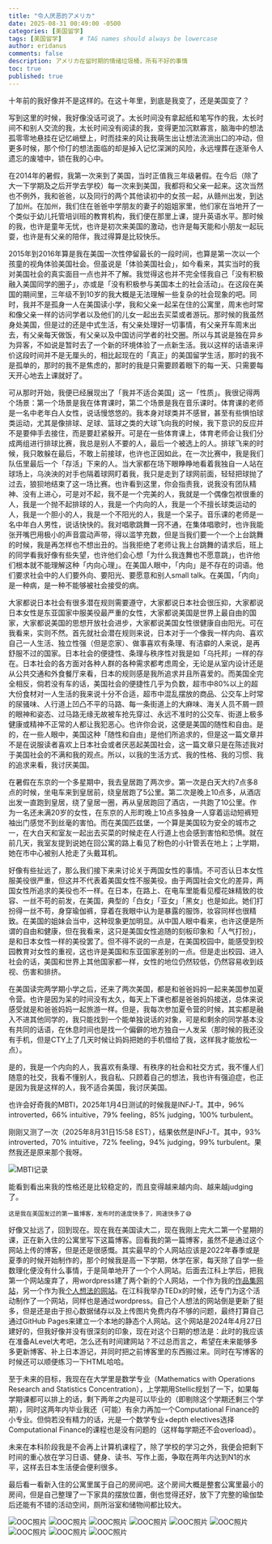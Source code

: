 ```yaml
---
title: "令人厌恶的アメリカ"
date: 2025-08-31 00:49:00 -0500
categories: [美国留学]
tags: [美国留学]     # TAG names should always be lowercase
author: eridanus
comments: false
description: アメリカ在留时期的情绪垃圾桶，所有不好的事情
toc: true
published: true
---
```


十年前的我好像并不是这样的。在这十年里，到底是我变了，还是美国变了？

写到这里的时候，我好像没话可说了。太长时间没有拿起纸和笔写作的我，太长时间不和别人交流的我，太长时间没有阅读的我，变得更加沉默寡言，脑海中的想法孤零零地悬挂在记忆峭壁上，时而挂来的风让我萌生出让想法流淌出口的冲动，但更多时候，那个伶仃的想法面临的却是掉入记忆深渊的风险，永远埋葬在逐渐令人遗忘的废墟中，锁在我的心中。

在2014年的暑假，我第一次来到了美国，当时正值我三年级暑假。在今后（除了大一下学期及之后开学去学校）每一次来到美国，我都将和父亲一起来。这次当然也不例外，我和爸爸，以及同行的两个其他读初中的女孩一起，从赣州出发，到达了加州。在加州，我们住在爸爸中学朋友的妻子的姐姐家里，他们家在当地开了一个类似于幼儿托管培训班的教育机构，我们便在那里上课，提升英语水平。那时候的我，也许是童年无忧，也许是初次来美国的激动，也许是每天能和小朋友一起玩耍，也许是有父亲的陪伴，我过得算是比较快乐。

2015年到2016年算是我在美国一次性停留最长的一段时间，也算是第一次以一个孩童的视角体验美国社会。但虽说是「体验美国社会」，如今看来，其实当时的我对美国社会的真实面目一点也并不了解。我觉得这也并不完全怪我自己「没有积极融入美国同学的圈子」，亦或是「没有积极参与美国本土的社会活动」。在这段在美国的期间里，三年级不到10岁的我大概是无法理解一些复杂的社会现象的吧。同时，我并不是孤身一人在美国读小学，我和父亲一起呆在住的公寓里，周末也时常和像父亲一样的访问学者以及他们的儿女一起出去买菜或者游玩。那时候的我虽然身处美国，但是过的还是中式生活，有父亲处理好一切事情，有父亲开车周末出去，有父亲每天做饭，有父亲以及中国访问学者的社交圈。所以与其说是独在异乡为异客，不如说是暂时去了一个新的环境体验了一点新生活。我以这样的话语来评价这段时间并不是无厘头的，相比起现在的「真正」的美国留学生活，那时的我不是孤单的，那时的我不是焦虑的，那时的我是只需要顾着眼下的每一天、只需要每天开心地去上课就好了。

可从那时开始，我便已经展现出了「我并不适合美国」这一「性质」。我很记得两个场景：第一个场景是我在体育课时，第二个场景是我在音乐课时。体育课的老师是一名中老年白人女性，说话慢悠悠的。我本身对球类并不感冒，甚至有些惧怕球类运动，尤其是像排球、足球、篮球之类的大球飞向我的时候，我下意识的反应并不是要伸手去接住，而是要赶紧躲开。可是在一些体育课上，体育老师会让我们分成两组进行排球比赛，我总是别人不要的人，最后一个被选上的人。排球飞来的时候，我只敢躲在最后，不敢上前接球，也许也正因如此，在一次比赛中，我是我们队伍里最后一个「存活」下来的人。当大家都在场下眼睁睁地看着我独自一人站在球场上，乌泱泱的对手也隔着球网盯着我，我只是走到了球网前面，轻轻把球抛了过去，狼狈地结束了这一场比赛。也许看到这里，你会指责我，说我没有团队精神、没有上进心，可是对不起，我不是一个完美的人，我就是一个偶像包袱很重的人，我是一个抛不起排球的人，我是一个内向的人，我是一个不擅长球类运动的人，我是一个胆小的人，我是一个不阳光的人，我是一个呆子。音乐课的老师是一名中年白人男性，说话快快的。我对唱歌跳舞一窍不通，在集体唱歌时，也许我能张开嘴巴用极小的声音震动声带，得以滥竽充数，但是当我们要一个一个上台跳舞的时候，我是再怎样也不想出丑的。当我拒绝了老师让我上台跳舞的请求后，班上的同学看我好像有些失望，也许他们会心想「为什么我连舞也不愿意跳」，也许他们根本就不能理解这种「内向心理」。在美国人眼中，「内向」是不存在的词语。他们要求社会中的人们要外向、要阳光、要愿意和别人small talk。在美国，「内向」是一种病，是一种不能够被社会接受的病。

大家都说日本社会有很多潜在规则需要遵守，大家都说日本社会很压抑，大家都说日本女性是东亚国家中服美役最严重的女性，大家都说美国是世界上最自由的国家，大家都说美国的思想开放社会进步，大家都说美国女性很健康自由阳光。可在我看来，实则不然。首先就社会潜在规则来说，日本对于一个像我一样内向、喜欢自己一人生活、独立性强（但是恋家）、做事喜欢有条理、有洁癖的人来说，是再舒服不过的国家。日本社会的便捷性、条理与秩序性对我是如「乌托邦」一样的存在。日本社会的各方面对各种人群的各种需求都考虑周全，无论是从室内设计还是从公共交通和外食餐厅来看，日本的规则感是我所追求并且所喜爱的。而美国全完全相反，倘若没有车的话，美国社会的便捷性几乎为负数，超市中80%以上的超大份食材对一人生活的我来说十分不合适，超市中混乱摆放的商品、公交车上时常的尿骚味、人行道上凹凸不平的马路、每一条街道上的大麻味、海关人员不屑一顾的眼神和姿态、过马路无缘无故被车抢先穿过、永远不准时的公交车、街道上极多健康或精神不正常的人都让我犯恶心。也许你会说，这便是美国的随性和自由。是的，在一些人眼中，美国这种「随性和自由」是他们所追求的，但是这一篇文章并不是在说服读者喜欢上日本社会或者厌恶起美国社会，这一篇文章只是在陈述我对于美国社会的不满和我的观点。所以，以我的生活方式、我的性格、我的习惯、我的追求来看，我讨厌美国。

在暑假在东京的一个多星期中，我去皇居跑了两次步。第一次是白天大约7点多8点的时候，坐电车来到皇居前，绕皇居跑了5公里。第二次是晚上10点多，从酒店出发一直跑到皇居，绕了皇居一圈，再从皇居跑回了酒店，一共跑了10公里。作为一名还未满20岁的女性，在东京的人形町晚上10点多独身一人穿着运动短裤短袖出门感觉不到丝毫的害怕。而在美国匹兹堡，一个算是美国较为安全的城市之一，在大白天和室友一起出去买菜的时候走在人行道上也会感到害怕和恐惧。就在前几天，我室友提到说她在回公寓的路上看见了粉色的小针管丢在地上；上学期，她在市中心被别人抢走了头戴耳机。

好像有些扯远了，那么我们接下来来讨论关于两国女性的事情。不可否认日本女性服美役很严重，但这并不代表着美国女性不服美役。由于两国社会文化的差异，两国女性所追求的美役也不一样。在日本，在路上、在电车里能看见樱花妹精致的妆容、一丝不苟的前发，在美国，典型的「白女」「亚女」「黑女」也是如此。她们打扮得一丝不苟，身穿瑜伽裤，穿着在我眼中认为是暴露的服饰，妆容同样也很精致。在美国的姐妹会当中，这种现象更加明显。从中国人眼中看来，也许这便是所谓的自由和健康，但在我看来，这只是美国女性追随的刻板印象和「人气打扮」，是和日本女性一样的美役罢了。但不得不说的一点是，在美国校园中，能感受到校园教育对女性的重视，这也许是美国和东亚国家差别的一点。但是走出校园、进入社会的话，美国和世界上其他国家都一样，女性的地位仍然较低，仍然容易收到歧视、伤害和排挤。

在美国读完两学期小学之后，还来了两次美国，都是和爸爸妈妈一起来美国参加夏令营。也许是因为呆的时间没有太久，每天上下课也都是爸爸妈妈接送，总体来说感受就是和爸爸妈妈一起旅游一样。但是，我每次参加夏令营的时候，其实都是融入不进其他同学的，我只能找到一个能单独说话的对象，可是和剩余的同学基本没有共同的话语，在休息时间也是找一个偏僻的地方独自一人发呆（那时候的我还没有手机，但是CTY上了几天时候让妈妈把她的手机借给了我，这样我才能放松一点）。

是的，我是一个内向的人，我喜欢有条理、有秩序的社会和社交方式，我不懂人们随意的社交，我看不懂别人，我自私、只顾着自己的想法，我也许有强迫症，也正是因为我是这样的人，我不适合美国，我讨厌美国。

也许会好奇我的MBTI，2025年1月4日测试的时候我是INFJ-T。其中，96% introverted，66% intuitive，79% feeling，85% judging，100% turbulent。

刚刚又测了一次（2025年8月31日15:58 EST），结果依然是INFJ-T。其中，93% introverted，70% intuitive，72% feeling，94% judging，99% turbulent。果然我还是原来那个我呀。

<img src="/assets/img/post_img/2025-08-31/Screenshot 2025-08-31 at 15.59.21.png" alt="MBTI记录">

能看到看出来我的性格还是比较稳定的，而且变得越来越内向、越来越judging了。

<small>这是我在美国发过的第一篇博客，发布时的速度快多了，网速快多了😅</small>

好像又扯远了，回到现在。现在我在美国读大二，现在我刚上完大二第一个星期的课，正在新入住的公寓里写下这篇博客。回看我的第一篇博客，虽然不是通过这个网站上传的博客，但是还是很感慨。其实最早的个人网站应该是2022年春季或是夏季的时候开始制作的，那个时候我是高一下学期，休学在家，每天除了自学一些数理化便没有什么事情，于是简单地开了一个个人网站。后面去江科上学后，把我第一个网站废弃了，用wordpress建了两个新的个人网站，一个作为我的<a href="https://pheggos4869.wordpress.com">作品集网站</a>，另一个作为我<a href="https://muuu4869.wordpress.com">个人想法的网站</a>。在江科我举办TEDx的时候，还专门为这个活动制作了一个网站，同样也是通过wordpress。自己个人想法的网站倒是更新了挺多，但是还是由于担心数据储存以及上传图片免费内存不够的问题，最终打算自己通过GitHub Pages来建立一个本地的静态个人网站。这个网站是2024年4月27日建好的，但我好像并没有很深刻的印象，现在对这个日期的想法是：此时的我应该在准备ALevel大考吧，怎么还有时间建网站？不过总而言之，希望在未来能够多多更新博客、补上日本游记，并同时把之前博客里的东西搬过来。同时在写博客的时候还可以顺便练习一下HTML哈哈。

至于未来的目标，我现在在大学里是数学专业（Mathematics with Operations Research and Statistics Concentration），上学期用Stellic规划了一下，如果每学期课都可以排上的话，剩下两年之内是可以毕业的（即剔除这个学期还剩三个学期），同时这两年内毕业我还（可能）有余力再加一个Computational Finance的小专业。但倘若没有精力的话，光是一个数学专业+depth electives选择Computational Finance的课程也是没有问题的（这样每学期还不会overload）。

未来在本科阶段我是不会再上计算机课程了，除了学校的学习之外，我便会把剩下时间的重心放在学习日语、健身、读书、写作上面，争取在两年内达到N1的水平，这样去日本生活便会便利很多。

最后看一看新入住的公寓里属于自己的房间吧。这个房间大概是整套公寓里最小的房间，但是自己整理了一下家具的摆放位置，倒也觉得还好，放下了完整的瑜伽垫后还能有不错的活动空间，厕所浴室和储物间都比较大。

<img src="/assets/img/post_img/2025-08-31/grdr 2025-08-31 162545.240.JPG" alt="OOC照片">

<img src="/assets/img/post_img/2025-08-31/grdr 2025-08-31 162620.992.JPG" alt="OOC照片">

<img src="/assets/img/post_img/2025-08-31/grdr 2025-08-31 162724.623.JPG" alt="OOC照片">

<img src="/assets/img/post_img/2025-08-31/IMG_1979.JPG" alt="OOC照片">

<img src="/assets/img/post_img/2025-08-31/IMG_1980.JPG" alt="OOC照片">

<img src="/assets/img/post_img/2025-08-31/IMG_1981.JPG" alt="OOC照片">

<img src="/assets/img/post_img/2025-08-31/IMG_1982.JPG" alt="OOC照片">

<img src="/assets/img/post_img/2025-08-31/IMG_1985.JPG" alt="OOC照片">

<img src="/assets/img/post_img/2025-08-31/IMG_1986.JPG" alt="OOC照片">